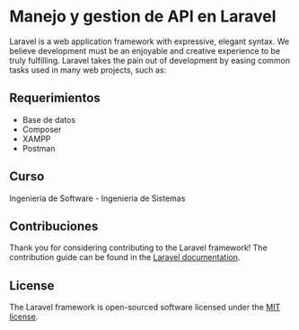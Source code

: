 # Manejo y gestion de API en Laravel

Laravel is a web application framework with expressive, elegant syntax. We believe development must be an enjoyable and creative experience to be truly fulfilling. Laravel takes the pain out of development by easing common tasks used in many web projects, such as:

## Requerimientos

- Base de datos
- Composer
- XAMPP
- Postman

## Curso

Ingenieria de Software - Ingenieria de Sistemas


## Contribuciones

Thank you for considering contributing to the Laravel framework! The contribution guide can be found in the [Laravel documentation](https://laravel.com/docs/contributions).

## License

The Laravel framework is open-sourced software licensed under the [MIT license](https://opensource.org/licenses/MIT).
